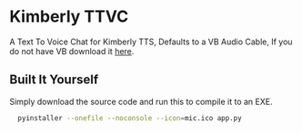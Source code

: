 # Kimberly TTVC
A Text To Voice Chat for Kimberly TTS, Defaults to a VB Audio Cable, If you do not have VB download it [here](https://vb-audio.com/Cable/).


## Built It Yourself

Simply download the source code and run this to compile it to an EXE.

```bash
  pyinstaller --onefile --noconsole --icon=mic.ico app.py 
```
